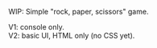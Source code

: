 WIP: Simple "rock, paper, scissors" game.

V1: console only.<br/>
V2: basic UI, HTML only (no CSS yet).